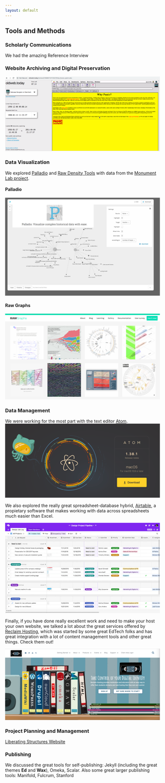 ```yaml
---
layout: default
---
```


## Tools and Methods

### Scholarly Communications

We had the amazing Reference Interview

### Website Archiving and Digital Preservation

![Why Panic? Website](https://github.com/librlaurie/dreamlib/blob/master/images/whypanic.png)

### Data Visualization

We explored [Palladio](http://hdlab.stanford.edu/palladio/) and [Raw Density Tools](https://app.rawgraphs.io/) with data from the [Monument Lab project](https://monumentlab.com/projects). 

#### Palladio
![Palladio image](https://github.com/librlaurie/dreamlib/blob/master/images/tools_palladio.png)

#### Raw Graphs
![Raw Graphs image](https://github.com/librlaurie/dreamlib/blob/master/images/tools_raw.png)

### Data Management

We were working for the most part with the text editor [Atom](https://atom.io/). 
![Atom text editor](https://github.com/librlaurie/dreamlib/blob/master/images/tools_atom.png)

We also explored the really great spreadsheet-database hybrid, [Airtable](https://airtable.com/), a propietary software that makes working with data across spreadsheets much easier than Excel. 

![Airtable](https://github.com/librlaurie/dreamlib/blob/master/images/tools_airtabl.jpg)

Finally, if you have done really excellent work and need to make your host your own website, we talked a lot about the great services offered by [Reclaim Hosting](https://reclaimhosting.com/), which was started by some great EdTech folks and has great integration with a lot of content management tools and other great things. Check them out!

![Reclaim Hosting Website Screen grab](https://github.com/librlaurie/dreamlib/blob/master/images/tools_reclaim.png)

### Project Planning and Management

[Liberating Structures Website](http://www.liberatingstructures.com/)

### Publishing 

We discussed the great tools for self-publishing: Jekyll (including the great themes **Ed** and **Wax**), Omeka, Scalar. 
Also some great larger publishing tools: Manifold, Fulcrum, Stanford 


###  
